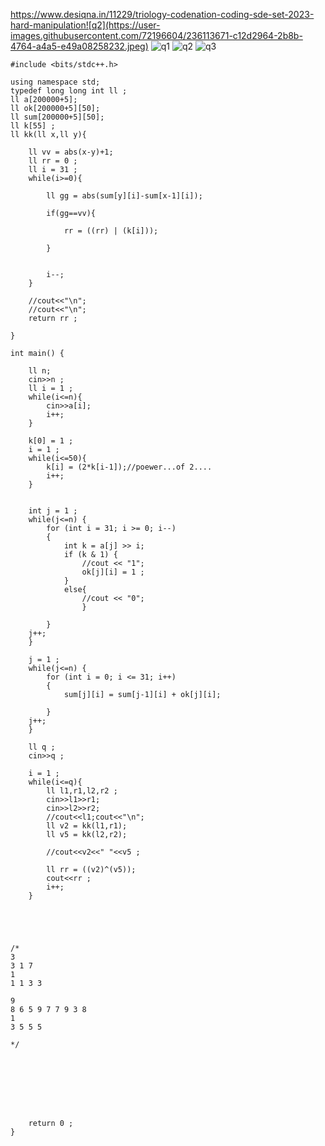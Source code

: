 

https://www.desiqna.in/11229/triology-codenation-coding-sde-set-2023-hard-manipulation![q2](https://user-images.githubusercontent.com/72196604/236113671-c12d2964-2b8b-4764-a4a5-e49a08258232.jpeg)
![q1](https://user-images.githubusercontent.com/72196604/236113678-052df29e-932a-483a-a0fd-c34e6746c503.jpeg)
![q2](https://user-images.githubusercontent.com/72196604/236113687-106faa0e-ca52-491b-b8da-d07f1748efcd.jpeg)
![q3](https://user-images.githubusercontent.com/72196604/236117803-47727bed-cf08-4833-b74d-5841d1f092fc.jpeg)


```
#include <bits/stdc++.h>

using namespace std;
typedef long long int ll ; 
ll a[200000+5];
ll ok[200000+5][50];
ll sum[200000+5][50];
ll k[55] ;
ll kk(ll x,ll y){
    
    ll vv = abs(x-y)+1;
    ll rr = 0 ; 
    ll i = 31 ; 
    while(i>=0){
        
        ll gg = abs(sum[y][i]-sum[x-1][i]);
        
        if(gg==vv){
            
            rr = ((rr) | (k[i]));
            
        }
        
        
        i--;
    }
    
    //cout<<"\n";
    //cout<<"\n";
    return rr ; 
    
}

int main() {
    
    ll n;
    cin>>n ; 
    ll i = 1 ; 
    while(i<=n){
        cin>>a[i];
        i++;
    }
    
    k[0] = 1 ; 
    i = 1 ; 
    while(i<=50){
        k[i] = (2*k[i-1]);//poewer...of 2....
        i++;
    }
    
    
    int j = 1 ; 
    while(j<=n) {
        for (int i = 31; i >= 0; i--) 
        { 
            int k = a[j] >> i; 
            if (k & 1) {
                //cout << "1";
                ok[j][i] = 1 ; 
            } 
            else{
                //cout << "0";
                }
            
        } 
    j++;
    }
    
    j = 1 ; 
    while(j<=n) {
        for (int i = 0; i <= 31; i++) 
        { 
            sum[j][i] = sum[j-1][i] + ok[j][i];
            
        } 
    j++;
    }
    
    ll q ; 
    cin>>q ;
    
    i = 1 ; 
    while(i<=q){
        ll l1,r1,l2,r2 ; 
        cin>>l1>>r1;
        cin>>l2>>r2;
        //cout<<l1;cout<<"\n";
        ll v2 = kk(l1,r1);
        ll v5 = kk(l2,r2);
        
        //cout<<v2<<" "<<v5 ; 
        
        ll rr = ((v2)^(v5));
        cout<<rr ;
        i++;
    }
    
    
    
    
    
/*
3
3 1 7 
1
1 1 3 3 

9
8 6 5 9 7 7 9 3 8 
1
3 5 5 5 

*/
    
    
    
    
    
    
    
    
    return 0 ; 
}
